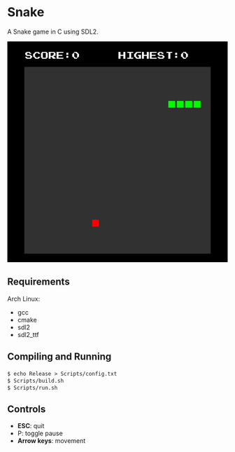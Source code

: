 # Snake

A Snake game in C using SDL2.

![Screenshot](resources/images/screenshot.png "Screenshot")

## Requirements

Arch Linux:
- gcc
- cmake
- sdl2
- sdl2_ttf

## Compiling and Running

```console
$ echo Release > Scripts/config.txt
$ Scripts/build.sh
$ Scripts/run.sh
```

## Controls

- **ESC**: quit
- P: toggle pause
- **Arrow keys**: movement

